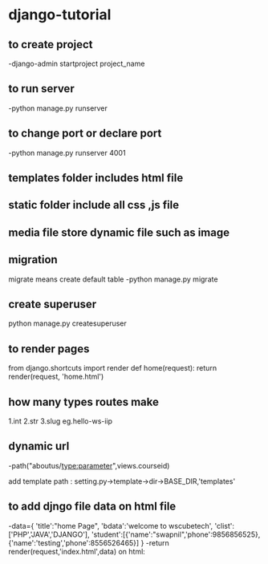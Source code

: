 # django-tutorial 

## to create project
-django-admin startproject project_name

## to run server 
-python manage.py runserver

## to change port or declare port
-python manage.py runserver 4001

## templates folder includes html file
## static folder include all css ,js file
## media file store dynamic file such as image

## migration 
migrate means create default table 
-python manage.py migrate

## create superuser
python manage.py createsuperuser

## to render pages
from django.shortcuts import render
def home(request):
    return render(request, 'home.html')

## how many types routes make
1.int
2.str
3.slug eg.hello-ws-iip

## dynamic url
-path("aboutus/<type:parameter>",views.courseid)

add template path : setting.py->template->dir->BASE_DIR,'templates'

## to add djngo file data on html file
-data={
          'title':"home Page",
          'bdata':'welcome to wscubetech',
          'clist':['PHP','JAVA','DJANGO'],
          'student':[{'name':"swapnil",'phone':9856856525}, 
          {'name':'testing','phone':8556526465}]
     }
-return render(request,'index.html',data)
on html:<title>{{title}}<title>

## using django template for loop
-{%for n in clist%}
      <div>{{forloop.counter0}} {{n}}<div>
          <div>{{forloop.first}} {{n}}<div>
               <div>{{forloop.last}} {{n}}<div>
          {% endfor %}
          <table border='1' cellpadding='10'>
               <tr>
                    <th>sr. no</th>
                    <th>Name</th>
                    <th>Phone number</th>
               </tr>
     {%for i in student%}
     <tr>
          <th>{{forloop.counter}}</th>
          <th>{{i.name}}</th>
          <th>{{i.phone}}</th>
     </tr>
     {% endfor %}
          </table>

## if else statement in django template
data={'number':[10,20,30,40,50]}
{%for n in number%}
          {% if n > 20 %}
        <div>{{n}}</div> 
        {% else %}
        {{'name'|length}} 
          {%endif%}
          {%endfor%}

## to add static folder
STATICFILES_DIRS=[BASE_DIR,'static']

## to add header or footer
-{% include "header.html" %}

extend & include Django template
## base.html
{% include 'header.html' %}
{% block content %}
{% endblock %}
*index.html
{% extends "base.html" %}
{% block content %}
html code 
{% endblock %}

## url template tag
href="/about-us"
or
path('',views.home,name="home")
href={% url 'home' %}

url highlighting
style.css
.active{
background-color:blue 
}

class="{% if request.path =='/about-us'%} actve {% endif %}"
}


## get data from form to django file (views.js)
  n1=int(request.GET['num1'])
          n2=int(request.GET['num2'])
          n1=request.GET.get('num1')
          n2=request.GET.get('num2')

get-get data using url

post -to get data using http request
 n1=int(request.GET['num1'])
          n2=int(request.GET['num2'])
          n1=request.POST.get('num1')
          n2=request.POST.get('num2')

## create module in python 
-python manage.py startapp service
-python manage.py makemigration 
-python manage.py migrate

create model in models.py
import model in admin.py
admin.py
-from django.contrib import admin
from service.models import service
class serviceadmin(admin.ModelAdmin):
     list_display=['service_icon','service_title','service_description']

admin.site.register(service,serviceadmin)

# Register your models here.

models.py
from django.db import models
class service(models.Model):
     service_icon = models.CharField(max_length=50)
     service_title = models.CharField(max_length=50)
     service_description = models.TextField()
# Create your models here.

get data on html page
-serviceData=service.objects.all().order_by('-service_description')[1:3]-slicing data(limit)
-data={'serviceData':serviceData}                                  |  |
dash before column name is decending                            start end

## to filter data
newsdetail=news.objects.filter(news_title=st)

## to change admin password
python manage.py changepassword username

## pagination
serviceData=service.objects.all()
          Paginator=Paginator(serviceData,2)
          page_number=request.GET.get('page')
          servicefinalData=Paginator.get_page(page_number)
          total_pages=servicefinalData.paginator.num_pages

          data={'serviceData':servicefinalData,
                'totalpagelist':[n+1 for n in range(total_pages)]}
          return render(request,'services.html',data)
{% if serviceData.has_previous and serviceData.has_next % }
print("hi")
{% endif %}

## form data to database
 n=''
     if request.method=='POST':
          name=request.POST.get('name')
          email=request.POST.get('email')
          username=request.POST.get('Username')
          password=request.POST.get('password')
          en=query(name=name,email=email,username=username,password=password)
          en.save()
          n='data saved successfully'

## to add media root
MEDIA_ROOT=BASE_DIR/'media'
MEDIA_URL='/media/'

## How to upload file with File Field
views.py
from django.conf import settings
from django.conf.urls.static import static

if settings.DEBUG:
     urlpatterns+=static(settings.MEDIA_URL,document_root=settings.MEDIA_ROOT)

news.models.py
news_image=models.ImageField(upload_to='news/',max_length=250,null=True,default=None)

## how to display uploaded image
     <img src="/media/{{i.news_image}}" width=800px>
## How to send Email in Django
#### Settings.py
EMAIL_USE_TLS=True
EMail_HOST='smtp.gmail.com'
EMAIL_PORT=587
EMAIL_HOST_USER='swapnil.mane23@it.sce.edu.in'
EMAIL_HOST_PASSWORD=''
#### views.py
from django.core.mail import send_mail
send_mail(
          'subject name',
          'message is here',
          'swapnil.mane23@it.sce.edu.in',
          ['swapnilmane2518@gmail.com'],
          fail_silently=False
     )

## Email multialternatives
from django.core.mail import send_mail,EmailMessage
subject='welcome to wscubetech'
     from_email='swapnil.mane23@it.sce.edu.in'
     msg='hi,this is <b> swapnil </b>'
     to_email='swapnilmane2518@gmail.com'
     msg=EmailMultiAlternatives(subject,msg,from_email,[to_email])
     msg.content_subtype='html'
     msg.send()



          
